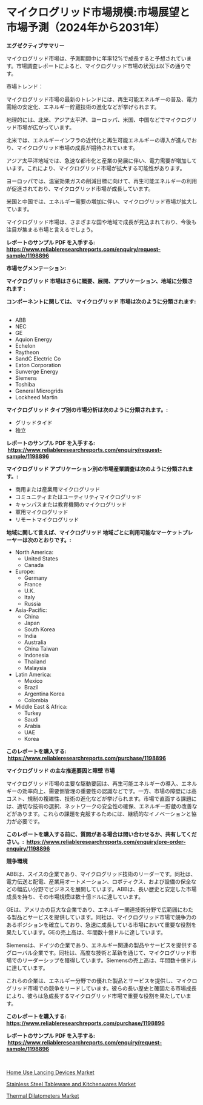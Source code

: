 <p><h1>マイクログリッド市場規模:市場展望と市場予測（2024年から2031年）</h1></p><p><strong>エグゼクティブサマリー</strong></p>
<p><p>マイクログリッド市場は、予測期間中に年率12%で成長すると予想されています。市場調査レポートによると、マイクログリッド市場の状況は以下の通りです。</p><p>市場トレンド：</p><p>マイクログリッド市場の最新のトレンドには、再生可能エネルギーの普及、電力需給の安定化、エネルギー貯蔵技術の進化などが挙げられます。</p><p>地理的には、北米、アジア太平洋、ヨーロッパ、米国、中国などでマイクログリッド市場が広がっています。</p><p>北米では、エネルギーインフラの近代化と再生可能エネルギーの導入が進んでおり、マイクログリッド市場の成長が期待されています。</p><p>アジア太平洋地域では、急速な都市化と産業の発展に伴い、電力需要が増加しています。これにより、マイクログリッド市場が拡大する可能性があります。</p><p>ヨーロッパでは、温室効果ガスの削減目標に向けて、再生可能エネルギーの利用が促進されており、マイクログリッド市場が成長しています。</p><p>米国と中国では、エネルギー需要の増加に伴い、マイクログリッド市場が拡大しています。</p><p>マイクログリッド市場は、さまざまな国や地域で成長が見込まれており、今後も注目が集まる市場と言えるでしょう。</p></p>
<p><strong>レポートのサンプル PDF を入手する: <a href="https://www.reliableresearchreports.com/enquiry/request-sample/1198896">https://www.reliableresearchreports.com/enquiry/request-sample/1198896</a></strong></p>
<p><strong>市場セグメンテーション:</strong></p>
<p><strong> マイクログリッド 市場はさらに概要、展開、アプリケーション、地域に分類されます :</strong></p>
<p><strong>コンポーネントに関しては、 マイクログリッド 市場は次のように分類されます: &nbsp;</strong></p>
<p><ul><li>ABB</li><li>NEC</li><li>GE</li><li>Aquion Energy</li><li>Echelon</li><li>Raytheon</li><li>SandC Electric Co</li><li>Eaton Corporation</li><li>Sunverge Energy</li><li>Siemens</li><li>Toshiba</li><li>General Microgrids</li><li>Lockheed Martin</li></ul></p>
<p><strong> マイクログリッド タイプ別の市場分析は次のように分類されます。:</strong></p>
<p><ul><li>グリッドタイド</li><li>独立</li></ul></p>
<p><strong>レポートのサンプル PDF を入手する: &nbsp;<a href="https://www.reliableresearchreports.com/enquiry/request-sample/1198896">https://www.reliableresearchreports.com/enquiry/request-sample/1198896</a></strong></p>
<p><strong> マイクログリッド アプリケーション別の市場産業調査は次のように分類されます。:</strong></p>
<p><ul><li>商用または産業用マイクログリッド</li><li>コミュニティまたはユーティリティマイクログリッド</li><li>キャンパスまたは教育機関のマイクログリッド</li><li>軍用マイクログリッド</li><li>リモートマイクログリッド</li></ul></p>
<p><strong>地域に関して言えば、マイクログリッド 地域ごとに利用可能なマーケットプレーヤーは次のとおりです。:</strong></p>
<p><ul>
    <li>
        North America:
        <ul>
            <li>United States</li>
            <li>Canada</li>
        </ul>
    </li>
    <li>
        Europe:
        <ul>
            <li>Germany</li>
            <li>France</li>
            <li>U.K.</li>
            <li>Italy</li>
            <li>Russia</li>
        </ul>
    </li>
    <li>
        Asia-Pacific:
        <ul>
            <li>China</li>
            <li>Japan</li>
            <li>South Korea</li>
            <li>India</li>
            <li>Australia</li>
            <li>China Taiwan</li>
            <li>Indonesia</li>
            <li>Thailand</li>
            <li>Malaysia</li>
        </ul>
    </li>
    <li>
        Latin America:
        <ul>
            <li>Mexico</li>
            <li>Brazil</li>
            <li>Argentina Korea</li>
            <li>Colombia</li>
        </ul>
    </li>
    <li>
        Middle East & Africa:
        <ul>
            <li>Turkey</li>
            <li>Saudi</li>
            <li>Arabia</li>
            <li>UAE</li>
            <li>Korea</li>
        </ul>
    </li>
    </ul></p>
<p><strong>このレポートを購入する: &nbsp;<a href="https://www.reliableresearchreports.com/purchase/1198896">https://www.reliableresearchreports.com/purchase/1198896</a></strong></p>
<p><strong>マイクログリッド の主な推進要因と障壁 市場</strong></p>
<p><p>マイクログリッド市場の主要な駆動要因は、再生可能エネルギーの導入、エネルギーの効率向上、需要側管理の重要性の認識などです。一方、市場の障壁には高コスト、規制の複雑性、技術の進化などが挙げられます。市場で直面する課題には、適切な技術の選択、ネットワークの安全性の確保、エネルギー貯蔵の改善などがあります。これらの課題を克服するためには、継続的なイノベーションと協力が必要です。</p></p>
<p><strong>このレポートを購入する前に、質問がある場合は問い合わせるか、共有してください。:&nbsp; <a href="https://www.reliableresearchreports.com/enquiry/pre-order-enquiry/1198896">https://www.reliableresearchreports.com/enquiry/pre-order-enquiry/1198896</a></strong></p>
<p><strong>競争環境</strong></p>
<p><p>ABBは、スイスの企業であり、マイクログリッド技術のリーダーです。同社は、電力伝送と配電、産業用オートメーション、ロボティクス、および設備の保全などの幅広い分野でビジネスを展開しています。ABBは、長い歴史と安定した市場成長を持ち、その市場規模は数十億ドルに達しています。</p><p>GEは、アメリカの巨大な企業であり、エネルギー関連技術分野で広範囲にわたる製品とサービスを提供しています。同社は、マイクログリッド市場で競争力のあるポジションを確立しており、急速に成長している市場において重要な役割を果たしています。GEの売上高は、年間数十億ドルに達しています。</p><p>Siemensは、ドイツの企業であり、エネルギー関連の製品やサービスを提供するグローバル企業です。同社は、高度な技術と革新を通じて、マイクログリッド市場でのリーダーシップを獲得しています。Siemensの売上高は、年間数十億ドルに達しています。</p><p>これらの企業は、エネルギー分野での優れた製品とサービスを提供し、マイクログリッド市場での競争をリードしています。彼らの長い歴史と確固たる市場成長により、彼らは急成長するマイクログリッド市場で重要な役割を果たしています。</p></p>
<p><strong>このレポートを購入する: &nbsp; <a href="https://www.reliableresearchreports.com/purchase/1198896">https://www.reliableresearchreports.com/purchase/1198896</a></strong></p>
<p><strong>レポートのサンプル PDF を入手する: &nbsp;<a href="https://www.reliableresearchreports.com/enquiry/request-sample/1198896">https://www.reliableresearchreports.com/enquiry/request-sample/1198896</a></strong><strong></strong></p>
<p>&nbsp;</p>
<p><p><a href="https://view.publitas.com/reportprime-1/insights-into-home-use-lancing-devices-market-size-analysing-market-share-trends-and-growth-from-2023-to-2030/">Home Use Lancing Devices Market</a></p><p><a href="https://view.publitas.com/reportprime-1/global-stainless-steel-tableware-and-kitchenwares-market-by-types-applications-and-major-players-with-regional-growth-rate-analysis-and-development-situation-from-2023-to-2030/">Stainless Steel Tableware and Kitchenwares Market</a></p><p><a href="https://view.publitas.com/reportprime-1/thermal-dilatometers-market-research-report-reveals-the-latest-trends-and-opportunities-of-this-market-for-period-from-2023-2030/">Thermal Dilatometers Market</a></p></p>